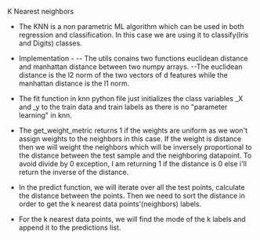 K Nearest neighbors

- The KNN is a non parametric ML algorithm which can be used in both regression and classification. In this case we are using it to classify(Iris and Digits) classes.
- Implementation -
-- The utils conains two functions euclidean distance and manhattan distance between two numpy arrays.
--The euclidean distance is the l2 norm of the two vectors of d features while the manhattan distance is the l1 norm.

- The fit function in knn python file just initializes the class variables _X and _y to the train data and train labels as there is no "parameter learning" in knn.
- The get_weight_metric returns 1 if the weights are uniform as we won't assign weights to the neighbors in this case. If the weight is distance then we will weight the neighbors which will be inversely proportional to the distance between the test sample and the neighboring datapoint. To avoid divide by 0 exception, I am returning 1 if the distance is 0 else i'll return the inverse of the distance.
- In the predict function, we will iterate over all the test points, calculate the distance between the points. Then we need to sort the distance in order to get the k nearest data points'(neighbors) labels.
- For the k nearest data points, we will find the mode of the k labels and append it to the predictions list.